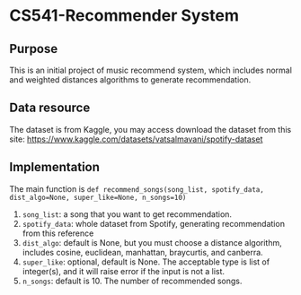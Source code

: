 # CS541-Recommender System
## Purpose
This is an initial project of music recommend system, which includes normal and weighted distances algorithms to generate recommendation.

## Data resource
The dataset is from Kaggle, you may access download the dataset from this site: https://www.kaggle.com/datasets/vatsalmavani/spotify-dataset

## Implementation
The main function is 
`def recommend_songs(song_list, spotify_data, dist_algo=None, super_like=None, n_songs=10)`
1. `song_list`: a song that you want to get recommendation.
2. `spotify_data`: whole dataset from Spotify, generating recommendation from this reference
3. `dist_algo`: default is None, but you must choose a distance algorithm, includes cosine, euclidean, manhattan, braycurtis, and canberra.
4. `super_like`: optional, default is None. The acceptable type is list of integer(s), and it will raise error if the input is not a list.
5. `n_songs`: default is 10. The number of recommended songs.

